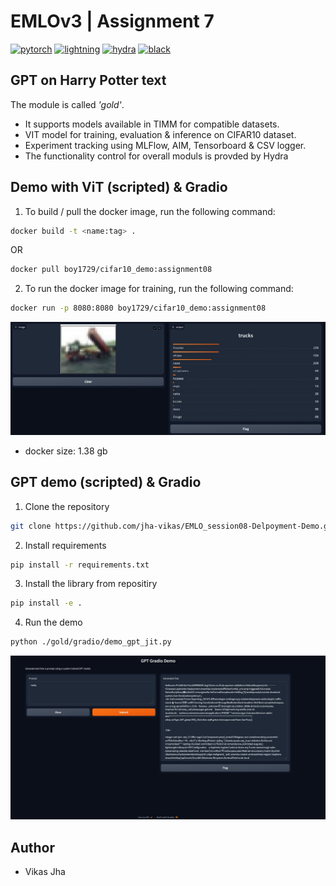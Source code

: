 # EMLOv3 | Assignment 7

[![pytorch](https://img.shields.io/badge/PyTorch_1.13+-ee4c2c?logo=pytorch&logoColor=white)](https://pytorch.org/get-started/locally/)
[![lightning](https://img.shields.io/badge/-Lightning_2.0+-792ee5?logo=pytorchlightning&logoColor=white)](https://pytorchlightning.ai/)
[![hydra](https://img.shields.io/badge/Config-Hydra_1.3+-89b8cd)](https://hydra.cc/)
[![black](https://img.shields.io/badge/Code%20Style-Black-black.svg?labelColor=gray)](https://black.readthedocs.io/en/stable/)


## GPT on Harry Potter text
The module is called <em>'gold'</em>.
- It supports models available in TIMM for compatible datasets.
- VIT model for training, evaluation & inference on CIFAR10 dataset.
- Experiment tracking using MLFlow, AIM, Tensorboard & CSV logger.
- The functionality control for overall moduls is provded by Hydra


## Demo with ViT (scripted) & Gradio

1. To build / pull the docker image, run the following command:

```bash
docker build -t <name:tag> .
```

OR 

```bash
docker pull boy1729/cifar10_demo:assignment08
```

2. To run the docker image for training, run the following command:

```bash
docker run -p 8080:8080 boy1729/cifar10_demo:assignment08
```
![vit demo](screenshots/vit_demo.jpg)

- docker size: 1.38 gb

## GPT demo (scripted) & Gradio

1. Clone the repository

```bash
git clone https://github.com/jha-vikas/EMLO_session08-Delpoyment-Demo.git
```

2. Install requirements
```bash
pip install -r requirements.txt
```
3. Install the library from repositiry
```bash
pip install -e .
```
4. Run the demo
```bash
python ./gold/gradio/demo_gpt_jit.py
```
![GPT demo](screenshots/gpt_demo.jpg)

## Author

- Vikas Jha